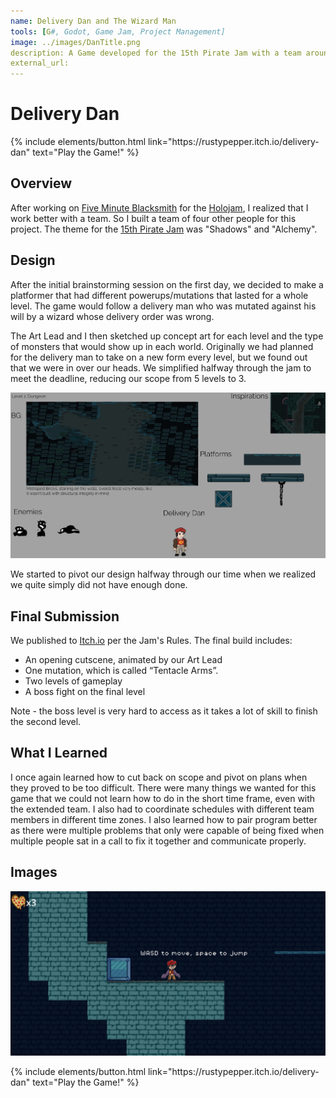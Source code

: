 ```yaml
---
name: Delivery Dan and The Wizard Man
tools: [G#, Godot, Game Jam, Project Management]
image: ../images/DanTitle.png
description: A Game developed for the 15th Pirate Jam with a team around the country
external_url: 
---
```

# Delivery Dan
<p class="text-center">
{% include elements/button.html link="https://rustypepper.itch.io/delivery-dan" text="Play the Game!" %}
</p>

## Overview

After working on [Five Minute Blacksmith](../projects/fiveminblack) for the [Holojam](https://x.com/holofangamejam?lang=en), I realized that I work better with a team. So I built a team of four other people for this project. The theme for the [15th Pirate Jam](https://itch.io/jam/pirate15) was "Shadows" and "Alchemy". 

## Design

After the initial brainstorming session on the first day, we decided to make a platformer that had different powerups/mutations that lasted for a whole level. The game would follow a delivery man who was mutated against his will by a wizard whose delivery order was wrong.

The Art Lead and I then sketched up concept art for each level and the type of monsters that would show up in each world. Originally we had planned for the delivery man to take on a new form every level, but we found out that we were in over our heads. We simplified halfway through the jam to meet the deadline, reducing our scope from 5 levels to 3.

<img src="../images/LEVEL1CONCEPTS.png">

We started to pivot our design halfway through our time when we realized we quite simply did not have enough done.

## Final Submission

We  published to [Itch.io](https://itch.io/jam/pirate15/entries) per the Jam's Rules. The final build includes:

- An opening cutscene, animated by our Art Lead
- One mutation,  which is called “Tentacle Arms”.
- Two levels of gameplay
- A boss fight on the final level

Note - the boss level is very hard to access as it takes a lot of skill to finish the second level.

## What I Learned

I once again learned how to cut back on scope and pivot on plans when they proved to be too difficult. There were many things we wanted for this game that we could not learn how to do in the short time frame, even with the extended team. I also had to coordinate schedules  with different team members  in different time zones. I also learned how to pair program better as there were multiple problems that only were capable of being fixed when multiple people sat in a call to fix it together and communicate properly.

## Images

<img src="../images/DanSC.png">

<p class="text-center">
{% include elements/button.html link="https://rustypepper.itch.io/delivery-dan" text="Play the Game!" %}
</p>





